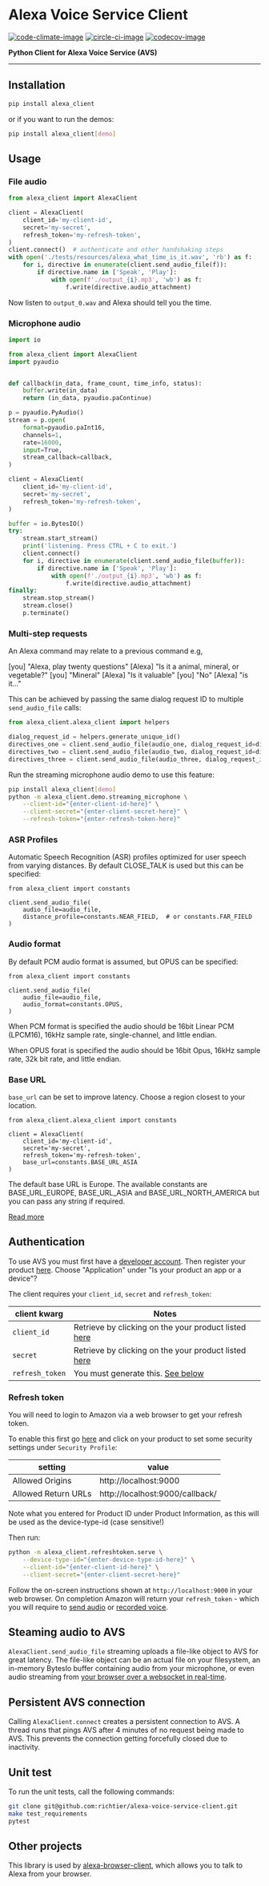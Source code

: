 # Alexa Voice Service Client

[![code-climate-image]][code-climate]
[![circle-ci-image]][circle-ci]
[![codecov-image]][codecov]

**Python Client for Alexa Voice Service (AVS)**

---

## Installation
```sh
pip install alexa_client
```

or if you want to run the demos:

```sh
pip install alexa_client[demo]
```

## Usage

### File audio ###
```py
from alexa_client import AlexaClient

client = AlexaClient(
    client_id='my-client-id',
    secret='my-secret',
    refresh_token='my-refresh-token',
)
client.connect()  # authenticate and other handshaking steps
with open('./tests/resources/alexa_what_time_is_it.wav', 'rb') as f:
    for i, directive in enumerate(client.send_audio_file(f)):
        if directive.name in ['Speak', 'Play']:
            with open(f'./output_{i}.mp3', 'wb') as f:
                f.write(directive.audio_attachment)
```

Now listen to `output_0.wav` and Alexa should tell you the time.

### Microphone audio

```py
import io

from alexa_client import AlexaClient
import pyaudio


def callback(in_data, frame_count, time_info, status):
    buffer.write(in_data)
    return (in_data, pyaudio.paContinue)

p = pyaudio.PyAudio()
stream = p.open(
    format=pyaudio.paInt16,
    channels=1,
    rate=16000,
    input=True,
    stream_callback=callback,
)

client = AlexaClient(
    client_id='my-client-id',
    secret='my-secret',
    refresh_token='my-refresh-token',
)

buffer = io.BytesIO()
try:
    stream.start_stream()
    print('listening. Press CTRL + C to exit.')
    client.connect()
    for i, directive in enumerate(client.send_audio_file(buffer)):
        if directive.name in ['Speak', 'Play']:
            with open(f'./output_{i}.mp3', 'wb') as f:
                f.write(directive.audio_attachment)
finally:
    stream.stop_stream()
    stream.close()
    p.terminate()
```

### Multi-step requests

An Alexa command may relate to a previous command e.g,

[you] "Alexa, play twenty questions"
[Alexa] "Is it a animal, mineral, or vegetable?"
[you] "Mineral"
[Alexa] "Is it valuable"
[you] "No"
[Alexa] "is it..."

This can be achieved by passing the same dialog request ID to multiple `send_audio_file` calls:

```py
from alexa_client.alexa_client import helpers

dialog_request_id = helpers.generate_unique_id()
directives_one = client.send_audio_file(audio_one, dialog_request_id=dialog_request_id)
directives_two = client.send_audio_file(audio_two, dialog_request_id=dialog_request_id)
directives_three = client.send_audio_file(audio_three, dialog_request_id=dialog_request_id)

```

Run the streaming microphone audio demo to use this feature:

```sh
pip install alexa_client[demo]
python -m alexa_client.demo.streaming_microphone \
    --client-id="{enter-client-id-here}" \
    --client-secret="{enter-client-secret-here}" \
    --refresh-token="{enter-refresh-token-here}"
```

### ASR Profiles
Automatic Speech Recognition (ASR) profiles optimized for user speech from varying distances. By default CLOSE_TALK is used but this can be specified:

```
from alexa_client import constants

client.send_audio_file(
    audio_file=audio_file,
    distance_profile=constants.NEAR_FIELD,  # or constants.FAR_FIELD
)
```

### Audio format

By default PCM audio format is assumed, but OPUS can be specified:

```
from alexa_client import constants

client.send_audio_file(
    audio_file=audio_file,
    audio_format=constants.OPUS,
)
```

When PCM format is specified the audio should be 16bit Linear PCM (LPCM16), 16kHz sample rate, single-channel, and little endian.

When OPUS forat is specified the audio should be 16bit Opus, 16kHz sample rate, 32k bit rate, and little endian.

### Base URL

`base_url` can be set to improve latency. Choose a region closest to your location.

```
from alexa_client.alexa_client import constants

client = AlexaClient(
    client_id='my-client-id',
    secret='my-secret',
    refresh_token='my-refresh-token',
    base_url=constants.BASE_URL_ASIA
)
```

The default base URL is Europe. The available constants are BASE_URL_EUROPE, BASE_URL_ASIA and BASE_URL_NORTH_AMERICA but you can pass any string if required.

[Read more](https://developer.amazon.com/docs/alexa-voice-service/api-overview.html#endpoints)

## Authentication

To use AVS you must first have a [developer account](http://developer.amazon.com). Then register your product [here](https://developer.amazon.com/avs/home.html#/avs/products/new). Choose "Application" under "Is your product an app or a device"?

The client requires your `client_id`, `secret` and `refresh_token`:

| client kwarg    | Notes |
| --------------- | ------------------------------------- |
| `client_id`     | Retrieve by clicking on the your product listed [here](https://developer.amazon.com/avs/home.html#/avs/home) |
| `secret`        | Retrieve by clicking on the your product listed [here](https://developer.amazon.com/avs/home.html#/avs/home) |
| `refresh_token` | You must generate this. [See below](#refresh-token) |

### Refresh token ###

You will need to login to Amazon via a web browser to get your refresh token.

To enable this first go [here](https://developer.amazon.com/avs/home.html#/avs/home) and click on your product to set some security settings under `Security Profile`:

| setting             | value                           |
| ------------------- | --------------------------------|
| Allowed Origins     | http://localhost:9000           |
| Allowed Return URLs | http://localhost:9000/callback/ |

Note what you entered for Product ID under Product Information, as this will be used as the device-type-id (case sensitive!)

Then run:

```sh
python -m alexa_client.refreshtoken.serve \
    --device-type-id="{enter-device-type-id-here}" \
    --client-id="{enter-client-id-here}" \
    --client-secret="{enter-client-secret-here}"
```

Follow the on-screen instructions shown at `http://localhost:9000` in your web browser. 
On completion Amazon will return your `refresh_token` - which you will require to [send audio](#file-audio) or [recorded voice](#microphone-audio).

## Steaming audio to AVS
`AlexaClient.send_audio_file` streaming uploads a file-like object to AVS for great latency. The file-like object can be an actual file on your filesystem, an in-memory BytesIo buffer containing audio from your microphone, or even audio streaming from [your browser over a websocket in real-time](https://github.com/richtier/alexa-browser-client).

## Persistent AVS connection

Calling `AlexaClient.connect` creates a persistent connection to AVS. A thread runs that pings AVS after 4 minutes of no request being made to AVS. This prevents the connection getting forcefully closed due to inactivity.

## Unit test ##

To run the unit tests, call the following commands:

```sh
git clone git@github.com:richtier/alexa-voice-service-client.git
make test_requirements
pytest
```

## Other projects ##

This library is used by [alexa-browser-client](https://github.com/richtier/alexa-browser-client), which allows you to talk to Alexa from your browser.

[code-climate-image]: https://codeclimate.com/github/richtier/alexa-voice-service-client/badges/gpa.svg
[code-climate]: https://codeclimate.com/github/richtier/alexa-voice-service-client

[circle-ci-image]: https://circleci.com/gh/richtier/alexa-voice-service-client/tree/master.svg?style=svg
[circle-ci]: https://circleci.com/gh/richtier/alexa-voice-service-client/tree/master

[codecov-image]: https://codecov.io/gh/richtier/alexa-voice-service-client/branch/master/graph/badge.svg
[codecov]: https://codecov.io/gh/richtier/alexa-voice-service-client

